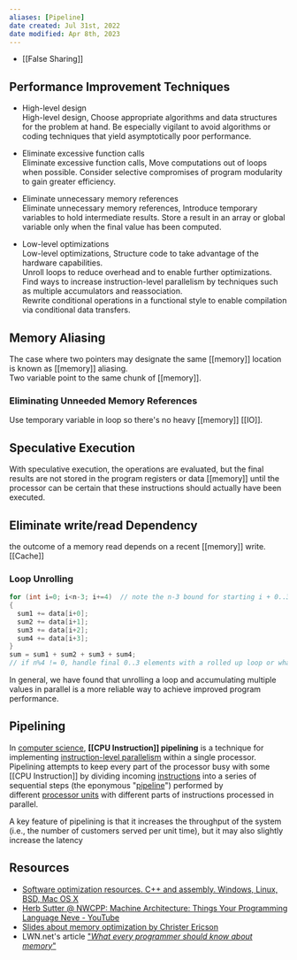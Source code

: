 ```yaml
---
aliases: [Pipeline]
date created: Jul 31st, 2022
date modified: Apr 8th, 2023
---
```

- [[False Sharing]]

## Performance Improvement Techniques
- High-level design  
High-level design, Choose appropriate algorithms and data structures for the problem at hand. Be especially vigilant to avoid algorithms or coding techniques that yield asymptotically poor performance.

- Eliminate excessive function calls  
Eliminate excessive function calls, Move computations out of loops when possible. Consider selective compromises of program modularity to gain greater efficiency.

- Eliminate unnecessary memory references  
Eliminate unnecessary memory references, Introduce temporary variables to hold intermediate results. Store a result in an array or global variable only when the final value has been computed.

- Low-level optimizations  
Low-level optimizations, Structure code to take advantage of the hardware capabilities.  
Unroll loops to reduce overhead and to enable further optimizations.  
Find ways to increase instruction-level parallelism by techniques such as multiple accumulators and reassociation.  
Rewrite conditional operations in a functional style to enable compilation via conditional data transfers.

## Memory Aliasing
The case where two pointers may designate the same [[memory]] location is known as [[memory]] aliasing.  
Two variable point to the same chunk of [[memory]].

### Eliminating Unneeded Memory References
Use temporary variable in loop so there's no heavy [[memory]] [[IO]].

## Speculative Execution
With speculative execution, the operations are evaluated, but the final results are not stored in the program registers or data [[memory]] until the processor can be certain that these instructions should actually have been executed.

## Eliminate write/read Dependency
the outcome of a memory read depends on a recent [[memory]] write.  
[[Cache]]

### Loop Unrolling
```c
for (int i=0; i<n-3; i+=4)  // note the n-3 bound for starting i + 0..3
{
  sum1 += data[i+0];
  sum2 += data[i+1];
  sum3 += data[i+2];
  sum4 += data[i+3];
}
sum = sum1 + sum2 + sum3 + sum4;
// if n%4 != 0, handle final 0..3 elements with a rolled up loop or whatever
```

In general, we have found that unrolling a loop and accumulating multiple values in parallel is a more reliable way to achieve improved program performance.

## Pipelining
In [computer science](https://en.wikipedia.org/wiki/Computer_science "Computer science"), **[[CPU Instruction]] pipelining** is a technique for implementing [instruction-level parallelism](https://en.wikipedia.org/wiki/Instruction-level_parallelism "Instruction-level parallelism") within a single processor. Pipelining attempts to keep every part of the processor busy with some [[CPU Instruction]] by dividing incoming [instructions](https://en.wikipedia.org/wiki/Machine_code "Machine code") into a series of sequential steps (the eponymous "[pipeline](https://en.wikipedia.org/wiki/Pipeline_(computing) "Pipeline (computing)")") performed by different [processor units](https://en.wikipedia.org/wiki/Central_processing_unit#Structure_and_implementation "Central processing unit") with different parts of instructions processed in parallel.

A key feature of pipelining is that it increases the throughput of the system (i.e., the number of customers served per unit time), but it may also slightly increase the latency

## Resources
- [Software optimization resources. C++ and assembly. Windows, Linux, BSD, Mac OS X](https://www.agner.org/optimize/)
- [Herb Sutter @ NWCPP: Machine Architecture: Things Your Programming Language Neve - YouTube](https://www.youtube.com/watch?v=L7zSU9HI-6I)
- [Slides about memory optimization by Christer Ericson](https://web.archive.org/web/20160422113037/http://www.research.scea.com/research/pdfs/GDC2003_Memory_Optimization_18Mar03.pdf) 
- LWN.net's article ["_What every programmer should know about memory_"](http://lwn.net/Articles/250967/)